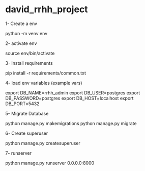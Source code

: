 # david_rrhh_project

1- Create a env

  python -m venv env

2- activate env

  source env/bin/activate
  
3- Install requirements

  pip install -r requirements/common.txt

4- load env variables (example vars)

  export DB_NAME=rrhh_admin
  export DB_USER=postgres
  export DB_PASSWORD=postgres
  export DB_HOST=localhost
  export DB_PORT=5432

5- Migrate Database

  python manage.py makemigrations
  python manage.py migrate

6- Create superuser

  python manage.py createsuperuser

7- runserver

  python manage.py runserver 0.0.0.0:8000

